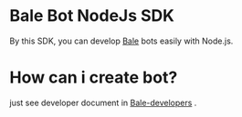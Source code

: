 # Bale Bot NodeJs SDK

By this SDK, you can develop [Bale](https://bale.ai/) bots easily with Node.js.

# How can i create bot?

just see developer document in  [Bale-developers](https://developers.bale.ai) .



